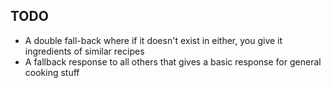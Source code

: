 ## TODO

* A double fall-back where if it doesn't exist in either, you give it ingredients of similar recipes
* A fallback response to all others that gives a basic response for general cooking stuff
